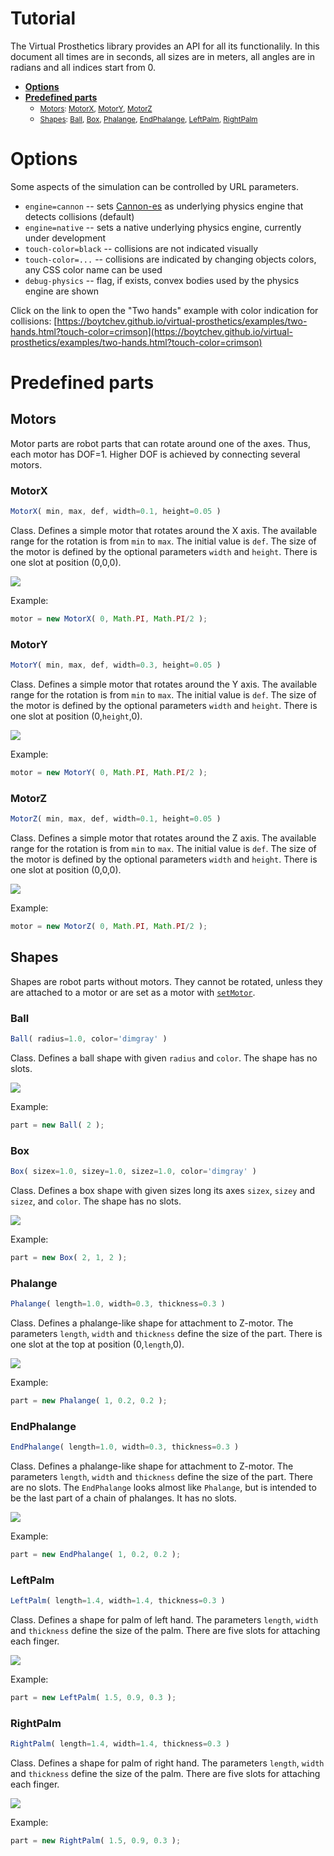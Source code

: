 # Tutorial

The Virtual Prosthetics library provides an API for all its functionalily. In
this document all times are in seconds, all sizes are in meters, all angles are
in radians and all indices start from 0.

* **[Options](#options)**
* **[Predefined parts](#predefined-parts)**
	* <small>[Motors](#motors): [MotorX](#motorx), [MotorY](#motory), [MotorZ](#motorz)</small>
	* <small>[Shapes](#shapes): [Ball](#ball), [Box](#box), [Phalange](#phalange), [EndPhalange](#endphalange), [LeftPalm](#leftpalm), [RightPalm](#rightpalm)</small>


# Options

Some aspects of the simulation can be controlled by URL parameters.

* `engine=cannon` -- sets [Cannon-es](https://pmndrs.github.io/cannon-es/) as underlying physics engine that detects collisions (default)
* `engine=native` -- sets a native underlying physics engine, currently under development
* `touch-color=black` -- collisions are not indicated visually
* `touch-color=...` -- collisions are indicated by changing objects colors, any CSS color name can be used
* `debug-physics` -- flag, if exists, convex bodies used by the physics engine are shown

Click on the link to open the "Two hands" example with color indication for collisions:
[https://boytchev.github.io/virtual-prosthetics/examples/two-hands.html?touch-color=crimson](https://boytchev.github.io/virtual-prosthetics/examples/two-hands.html?touch-color=crimson)


# Predefined parts

## Motors

Motor parts are robot parts that can rotate around one of the axes. Thus, each
motor has DOF=1. Higher DOF is achieved by connecting several motors.




### MotorX

```js
MotorX( min, max, def, width=0.1, height=0.05 )
```

Class. Defines a simple motor that rotates around the X axis. The available
range for the rotation is from `min` to `max`. The initial value is `def`.
The size of the motor is defined by the optional parameters `width` and `height`.
There is one slot at position (0,0,0).

<img src="images/motorx.png">

Example:

```js
motor = new MotorX( 0, Math.PI, Math.PI/2 );
```



### MotorY

```js
MotorY( min, max, def, width=0.3, height=0.05 )
```

Class. Defines a simple motor that rotates around the Y axis. The available
range for the rotation is from `min` to `max`. The initial value is `def`.
The size of the motor is defined by the optional parameters `width` and `height`.
There is one slot at position (0,`height`,0).

<img src="images/motory.png">

Example:

```js
motor = new MotorY( 0, Math.PI, Math.PI/2 );
```



### MotorZ

```js
MotorZ( min, max, def, width=0.1, height=0.05 )
```

Class. Defines a simple motor that rotates around the Z axis. The available
range for the rotation is from `min` to `max`. The initial value is `def`.
The size of the motor is defined by the optional parameters `width` and `height`.
There is one slot at position (0,0,0).

<img src="images/motorz.png">

Example:

```js
motor = new MotorZ( 0, Math.PI, Math.PI/2 );
```




## Shapes

Shapes are robot parts without motors. They cannot be rotated, unless they
are attached to a motor or are set as a motor with [`setMotor`](#setmotor).



### Ball

```js
Ball( radius=1.0, color='dimgray' )
```

Class. Defines a ball shape with given `radius` and `color`. The shape has no slots.

<img src="images/ball.png">

Example:

```js
part = new Ball( 2 );
```



### Box

```js
Box( sizex=1.0, sizey=1.0, sizez=1.0, color='dimgray' )
```

Class. Defines a box shape with given sizes long its axes `sizex`, `sizey` and
`sizez`, and `color`. The shape has no slots.

<img src="images/box.png">

Example:

```js
part = new Box( 2, 1, 2 );
```



### Phalange

```js
Phalange( length=1.0, width=0.3, thickness=0.3 )
```

Class. Defines a phalange-like shape for attachment to Z-motor. The parameters
`length`, `width` and `thickness` define the size of the part. There is one slot
at the top at position (0,`length`,0).

<img src="images/phalange.png">

Example:

```js
part = new Phalange( 1, 0.2, 0.2 );
```



### EndPhalange

```js
EndPhalange( length=1.0, width=0.3, thickness=0.3 )
```

Class. Defines a phalange-like shape for attachment to Z-motor. The parameters
`length`, `width` and `thickness` define the size of the part. There are no
slots. The `EndPhalange` looks almost like `Phalange`, but is intended to be the
last part of a chain of phalanges. It has no slots.

<img src="images/endphalange.png">

Example:

```js
part = new EndPhalange( 1, 0.2, 0.2 );
```




### LeftPalm

```js
LeftPalm( length=1.4, width=1.4, thickness=0.3 )
```

Class. Defines a shape for palm of left hand. The parameters `length`, `width`
and `thickness` define the size of the palm. There are five slots for attaching
each finger.

<img src="images/leftpalm.png">

Example:

```js
part = new LeftPalm( 1.5, 0.9, 0.3 );
```




### RightPalm

```js
RightPalm( length=1.4, width=1.4, thickness=0.3 )
```

Class. Defines a shape for palm of right hand. The parameters `length`, `width`
and `thickness` define the size of the palm. There are five slots for attaching
each finger.

<img src="images/rightpalm.png">

Example:

```js
part = new RightPalm( 1.5, 0.9, 0.3 );
```


